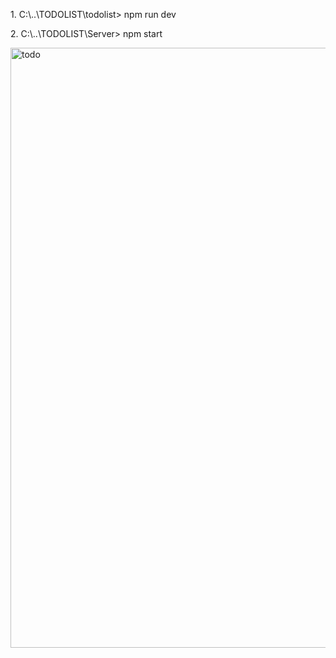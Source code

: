 <p>1. C:\..\TODOLIST\todolist> npm run dev</p>
<p>2. C:\..\TODOLIST\Server> npm start</p>

<img width="960" alt="todo" src="https://github.com/ChamithDilshanTharuka/Todo-List/assets/137199818/0190f200-d5c7-4a3a-84e3-40a0a33363b6">
